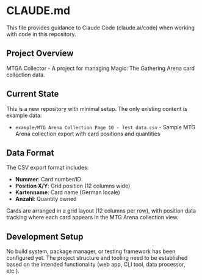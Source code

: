 # CLAUDE.md

This file provides guidance to Claude Code (claude.ai/code) when working with code in this repository.

## Project Overview

MTGA Collector - A project for managing Magic: The Gathering Arena card collection data.

## Current State

This is a new repository with minimal setup. The only existing content is example data:
- `example/MTG Arena Collection Page 10 - Test data.csv` - Sample MTG Arena collection export with card positions and quantities

## Data Format

The CSV export format includes:
- **Nummer**: Card number/ID
- **Position X/Y**: Grid position (12 columns wide)
- **Kartenname**: Card name (German locale)
- **Anzahl**: Quantity owned

Cards are arranged in a grid layout (12 columns per row), with position data tracking where each card appears in the MTG Arena collection view.

## Development Setup

No build system, package manager, or testing framework has been configured yet. The project structure and tooling need to be established based on the intended functionality (web app, CLI tool, data processor, etc.).
